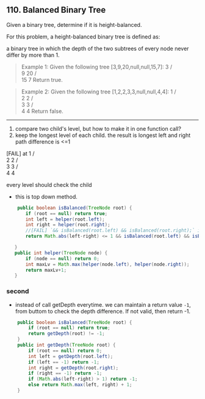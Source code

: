 ## 110. Balanced Binary Tree

Given a binary tree, determine if it is height-balanced.

For this problem, a height-balanced binary tree is defined as:

a binary tree in which the depth of the two subtrees of every node never differ by more than 1.

>Example 1:
Given the following tree [3,9,20,null,null,15,7]:
    3
   / \
  9  20
    /  \
   15   7
Return true.

>Example 2:
Given the following tree [1,2,2,3,3,null,null,4,4]:
       1
      / \
     2   2
    / \
   3   3
  / \
 4   4
Return false.

---
1. compare two child's level, but how to make it in one function call?
2. keep the longest level of each child. the result is longest left and right path difference is <=1

[FAIL] at
      1
      / \
     2   2
    /     \
   3       3
  /         \
 4                       4

 every level should check the child

* this is top down method.

 ```java
     public boolean isBalanced(TreeNode root) {
        if (root == null) return true;
        int left = helper(root.left);
        int right = helper(root.right);
     	//[FAIL] `&& isBalanced(root.left) && isBalanced(root.right);` is mandatory, only Math.abs(left-right)<=1 is not enough
        return Math.abs(left-right) <= 1 && isBalanced(root.left) && isBalanced(root.right);

    }
    public int helper(TreeNode node) {
        if (node == null) return 0;
        int maxLv = Math.max(helper(node.left), helper(node.right));
        return maxLv+1;
    }
 ```

### second

* instead of call getDepth everytime. we can maintain a return value `-1`, from buttom to check the depth difference. If not valid, then return -1.

```java
    public boolean isBalanced(TreeNode root) {
        if (root == null) return true;
        return getDepth(root) != -1;
    }
    public int getDepth(TreeNode root) {
        if (root == null) return 0;
        int left = getDepth(root.left);
        if (left == -1) return -1;
        int right = getDepth(root.right);
        if (right == -1) return -1;
        if (Math.abs(left-right) > 1) return -1;
        else return Math.max(left, right) + 1;
    }
```

